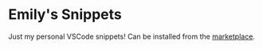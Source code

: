 # Emily's Snippets

Just my personal VSCode snippets! Can be installed from the [marketplace](https://marketplace.visualstudio.com/items?itemName=emily-curry.emilys-snippets).
